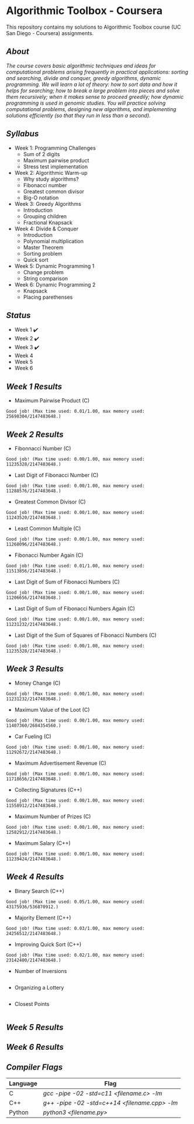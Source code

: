 # Algorithmic Toolbox - Coursera
This repository contains my solutions to Algorithmic Toolbox course (UC San Diego - Coursera) assignments.

## _About_
_The course covers basic algorithmic techniques and ideas for computational problems arising frequently in practical applications: sorting and searching, divide and conquer, greedy algorithms, dynamic programming. We will learn a lot of theory: how to sort data and how it helps for searching; how to break a large problem into pieces and solve them recursively; when it makes sense to proceed greedily; how dynamic programming is used in genomic studies. You will practice solving computational problems, designing new algorithms, and implementing solutions efficiently (so that they run in less than a second)._

## _Syllabus_

- Week 1: Programming Challenges
  - Sum of 2 digits
  - Maximum pairwise product
  - Stress test implementation
- Week 2: Algorithmic Warm-up
  - Why study algorithms?
  - Fibonacci number
  - Greatest common divisor
  - Big-O notation 
- Week 3: Greedy Algorithms
  - Introduction
  - Grouping children
  - Fractional Knapsack  
- Week 4: Divide & Conquer
  - Introduction
  - Polynomial multiplication
  - Master Theorem
  - Sorting problem
  - Quick sort 
- Week 5: Dynamic Programming 1
  - Change problem
  - String comparison 
- Week 6: Dynamic Programming 2
  - Knapsack
  - Placing parethenses 

## _Status_

- Week 1 :heavy_check_mark:
- Week 2 :heavy_check_mark:
- Week 3 :heavy_check_mark:
- Week 4 
- Week 5 
- Week 6 

## _Week 1 Results_
- Maximum Pairwise Product (C)
```
Good job! (Max time used: 0.01/1.00, max memory used: 25698304/2147483648.)
```
## _Week 2 Results_
- Fibonnacci Number (C)
```
Good job! (Max time used: 0.00/1.00, max memory used: 11235328/2147483648.)
```
- Last Digit of Fibonacci Number (C)
```
Good job! (Max time used: 0.00/1.00, max memory used: 11288576/2147483648.)
```
- Greatest Common Divisor (C)
```
Good job! (Max time used: 0.00/1.00, max memory used: 11243520/2147483648.)
```
- Least Common Multiple (C)
```
Good job! (Max time used: 0.00/1.00, max memory used: 11268096/2147483648.)
```
- Fibonacci Number Again (C)
```
Good job! (Max time used: 0.01/1.00, max memory used: 11513856/2147483648.)
```
- Last Digit of Sum of Fibonacci Numbers (C)
```
Good job! (Max time used: 0.00/1.00, max memory used: 11206656/2147483648.)
```
- Last Digit of Sum of Fibonacci Numbers Again (C)
```
Good job! (Max time used: 0.00/1.00, max memory used: 11231232/2147483648.)
```
- Last Digit of the Sum of Squares of Fibonacci Numbers (C)
```
Good job! (Max time used: 0.00/1.00, max memory used: 11235328/2147483648.)
```
## _Week 3 Results_
- Money Change (C)
```
Good job! (Max time used: 0.00/1.00, max memory used: 11231232/2147483648.)
```
- Maximum Value of the Loot (C)
```
Good job! (Max time used: 0.00/1.00, max memory used: 11407360/2684354560.)
```
- Car Fueling (C)
```
Good job! (Max time used: 0.00/1.00, max memory used: 11292672/2147483648.)
```
- Maximum Advertisement Revenue (C)
```
Good job! (Max time used: 0.00/1.00, max memory used: 11718656/2147483648.)
```
- Collecting Signatures (C++)
```
Good job! (Max time used: 0.00/1.00, max memory used: 11558912/2147483648.)
```
- Maximum Number of Prizes (C)
```
Good job! (Max time used: 0.00/1.00, max memory used: 12582912/2147483648.)
```
- Maximum Salary (C++)
```
Good job! (Max time used: 0.00/1.00, max memory used: 11239424/2147483648.)
```
## _Week 4 Results_
- Binary Search (C++)
```
Good job! (Max time used: 0.05/1.00, max memory used: 43175936/536870912.)
```
- Majority Element (C++)
```
Good job! (Max time used: 0.03/1.00, max memory used: 24256512/2147483648.)
```
- Improving Quick Sort (C++)
```
Good job! (Max time used: 0.02/1.00, max memory used: 23142400/2147483648.)
```
- Number of Inversions
```
```
- Organizing a Lottery
```
```
- Closest Points
```
```

## _Week 5 Results_
## _Week 6 Results_

## _Compiler Flags_

| Language | Flag |
| -------- | ------ |
| C | _gcc -pipe -02 -std=c11 <filename.c> -lm_ |
| C++ | _g++ -pipe -02 -std=c++14 <filename.cpp> -lm_ |
| Python | _python3 <filename.py>_ |

